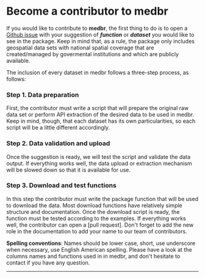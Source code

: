# Become a contributor to **medbr**

If you would like to contribute to **medbr**, the first thing to do is to open a [Github issue](https:) with your suggestion of ***function*** or ***dataset*** you would like to see in the package. Keep in mind that, as a rule, the package only includes geospatial data sets with national spatial coverage that are created/managed by govermental institutions and which are publicly available.

The inclusion of every dataset in medbr follows a three-step process, as follows:

### Step 1. Data preparation

First, the contributor must write a script that will prepare the original raw data set or perform API extraction of the desired data to be used in medbr. Keep in mind, though, that each dataset has its own particularities, so each script will be a little different accordingly. 

### Step 2. Data validation and upload

Once the suggestion is ready, we will test the script and validate the data output. If everything works well, the data upload or extraction mechanism will be slowed down so that it is available for use.

### Step 3. Download and test functions

In this step the contributor must write the package function that will be used to download the data. Most download functions have relatively simple structure and documentation.
Once the download script is ready, the function must be tested according to the examples. If everything works well, the contributor can open a [pull request]. Don't forget to add the new role in the documentation to add your name to our team of contributors.


**Spelling conventions**: Names should be lower case, short, use underscore when necessary, use English American spelling. Please have a look at the columns names and functions used in in medbr, and don't hesitate to contact if you have any question.

-----
